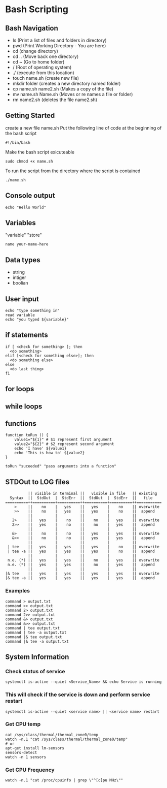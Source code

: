 # Bash Scripting

## Bash Navigation
- ls (Print a list of files and folders in directory)
- pwd (Print Working Directory - You are here)
- cd (change directory)
- cd .. (Move back one directory)
- cd ~ (Go to home folder)
- / (Root of operating system)
- ./ (execute from this location)
- touch name.sh (create new file)
- mkdir folder (creates a new directory named folder)
- cp name.sh name2.sh (Makes a copy of the file)
- mv name.sh Name.sh (Moves or re names a file or folder)
- rm name2.sh (deletes the file name2.sh)


## Getting Started
create a new file name.sh
Put the following line of code at the beginning of the bash script
```
#!/bin/bash
```
Make the bash script exicuteable
```
sudo chmod +x name.sh
```
To run the script from the directory where the script is contained
```
./name.sh
```

## Console output
```
echo "Hello World"
```

## Variables
"variable" "store"
```
name your-name-here

```

## Data types
- string
- intiger
- boolian

## User input
```
echo "type something in"
read variable
echo "you typed ${variable}"
```

## if statements
```
if [ <check for something> ]; then
  <do something>
elif [<check for something else>]; then
  <do something else>
else
  <do last thing>
fi
```

## for loops

## while loops

## functions
```
function toRun () {
    value1="${1}" # $1 represent first argument
    value2="${2}" # $2 represent second argument
    echo 'I have' ${value1}
    echo 'This is how to' ${value2}
}

toRun "suceeded" "pass arguments into a function"
```

## STDOut to LOG files
```
          || visible in terminal ||   visible in file   || existing
  Syntax  ||  StdOut  |  StdErr  ||  StdOut  |  StdErr  ||   file   
==========++==========+==========++==========+==========++===========
    >     ||    no    |   yes    ||   yes    |    no    || overwrite
    >>    ||    no    |   yes    ||   yes    |    no    ||  append
          ||          |          ||          |          ||
   2>     ||   yes    |    no    ||    no    |   yes    || overwrite
   2>>    ||   yes    |    no    ||    no    |   yes    ||  append
          ||          |          ||          |          ||
   &>     ||    no    |    no    ||   yes    |   yes    || overwrite
   &>>    ||    no    |    no    ||   yes    |   yes    ||  append
          ||          |          ||          |          ||
 | tee    ||   yes    |   yes    ||   yes    |    no    || overwrite
 | tee -a ||   yes    |   yes    ||   yes    |    no    ||  append
          ||          |          ||          |          ||
 n.e. (*) ||   yes    |   yes    ||    no    |   yes    || overwrite
 n.e. (*) ||   yes    |   yes    ||    no    |   yes    ||  append
          ||          |          ||          |          ||
|& tee    ||   yes    |   yes    ||   yes    |   yes    || overwrite
|& tee -a ||   yes    |   yes    ||   yes    |   yes    ||  append
```

### Examples
```
command > output.txt
command >> output.txt
command 2> output.txt
command 2>> output.txt
command &> output.txt
command &>> output.txt
command | tee output.txt
command | tee -a output.txt
command |& tee output.txt
command |& tee -a output.txt
```

## System Information

### Check status of service
```
systemctl is-active --quiet <Service_Name> && echo Service is running
```

### This will check if the service is down and perform service restart
```
systemctl is-active --quiet <service name> || <service name> restart
```

### Get CPU temp
```
cat /sys/class/thermal/thermal_zone0/temp
watch -n.1 "cat /sys/class/thermal/thermal_zone0/temp"
# or
apt-get install lm-sensors
sensors-detect
watch -n 1 sensors
```

### Get CPU Frequency
```
watch -n.1 "cat /proc/cpuinfo | grep \"^[c]pu MHz\""
```